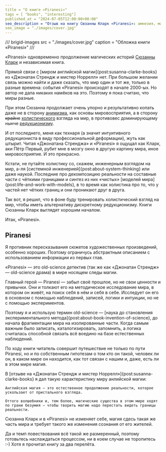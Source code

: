```yaml
---
title = "О книге «Piranesi»"
tags = [ "books", "interesting"]
published_at = "2024-07-05T12:00:00+00:00"
seo_description = "Отзыв на книгу Сюзанны Кларк «Piranesi»: амнезия, магический мир без магии и научный подход."
seo_image = "./images/cover.jpg"
---
```


/// brigid-images
src = "./images/cover.jpg"
caption = "Обложка книги «Piranesi»"
///

«Piranesi» одновременно продолжение магических историй [Сюзанны Кларк](https://ru.wikipedia.org/wiki/Кларк,_Сюзанна) и независимая книга.

Прямой связи с [миром английской магии]{post:susanna-clarke-books} из «Джонатан Стрендж и мистер Норрелл» нет. При большом желании связь можно найти и даже сказать, что мир один и тот же, только в разные времена: события «Piranesi» происходят в начале 2000-ых. Но автор не дала никаких намёков на это. Поэтому я пока считаю, что миры разные.

При этом Сюзанна продолжает очень упорно и результативно копать даже не в сторону [анимизма](https://ru.wikipedia.org/wiki/Анимизм), как основы мировосприятия, а в сторону ~~крайне~~ [холистического](https://ru.wikipedia.org/wiki/Холизм) взгляда на мир, в противовес доминирующему нынче [редукционизму](https://ru.wikipedia.org/wiki/Редукционизм).

И от последнего, меня как технаря (а значит интуитивного редукциониста в виду профессиональной деформации), жуть как штырит. Читая «Джонатана Стренджа» и «Piranesi» я ощущал как Кларк, аки Пётр Первый, рубит мне в мозгу окно в другую картину мира, иное мировосприятие. И это прекрасно.

Кстати, не путайте холистику со, скажем, инженерным взглядом на мир, а-ля [системной инженерией]{post:about-system-thinking} или даже наукой. Последние про декомпозицию реальности на составные части с чёткими границами и синтез из них «чистых» [моделей мира]{post:life-and-work-with-models}, в то время как холистика про то, что у частей нет чётких границ и они проникают друг в друга.

Так вот, я решил, что в фоне буду тренировать холистический взгляд на мир, чтобы иметь альтернативу дискретному редукционизму. Книги Сюзанны Кларк выглядят хорошим началом.

Итак, «Piranesi».

<!-- more -->

## Piranesi

Я противник пересказывания сюжетов художественных произведений, особенно хороших. Поэтому ограничусь абстрактным описанием с использованием информации из первых глав.

«Piranesi» — это old-science детектив (так же как «Джонатан Стрендж» — old-science драма) в мире носящем следы магии.

Главный герой — Piranesi — забыл своё прошлое, но не свои ценности и привычки. Они и толкают его на методическое исследование мира, в котором он живёт, на поиск себя в нём и себя в себе. Исследует он его в основном с помощью наблюдений, записей, логики и интуиции, но не с помощью экспериментов.

Поэтому я и использую термин old-science — [наука до становления экспериментального метода]{post:about-book-invention-of-science}, до начала фрагментации мира на изолированные части. Когда самым важным было записать, каталогизировать, запомнить, а логика считалась способной связать всё воедино на базе естественных наблюдений.

По ходу книги читатель совершит путешествие не только по пути Piranesi, но и по собственным гипотезам о том кто он такой, человек ли он, в каком мире он находится, как тот связан с нашим и, даже, есть ли в этом мире магия.

В [отзыве на «Джонатан Стрендж и мистер Норрелл»]{post:susanna-clarke-books} я дал такую характеристику миру анлийской магии:

    Английская магия — это естественное продолжение реальности, которое ускользает от пристального взгляда.

    Оттого волшебники и, тем более, магические существа в этом мире ходят по грани безумия — чтобы творить магию надо перестать видеть границы реальности.

Сюзанна Кларк и в «Piranesi» не изменяет себе, магия сдесь такая же часть мира и требует такого же изменения сознания от его жителей.

Да и темп повествования всё такой же размеренный, поэтому готовьтесь наслаждаться процессом, ни в коем случае не торопитесь :-) Хотя я прочитал книгу за два перелёта.
